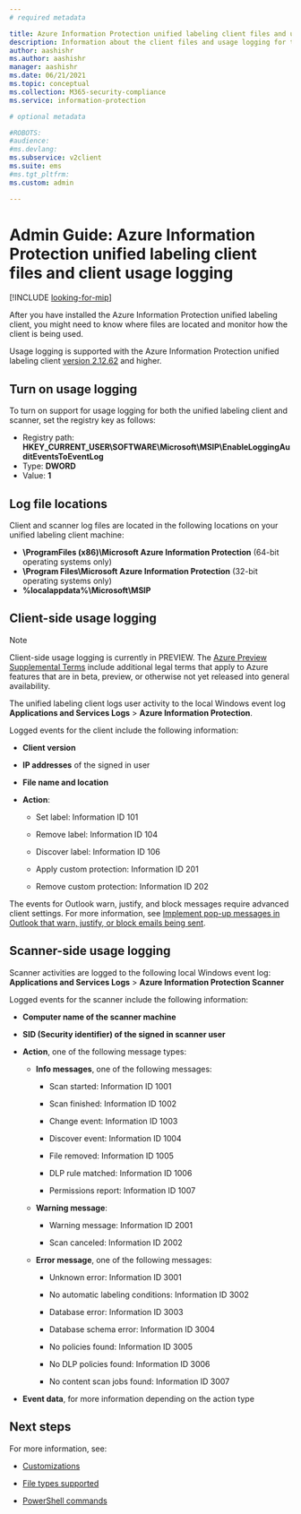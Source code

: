 ```yaml
---
# required metadata

title: Azure Information Protection unified labeling client files and usage logging
description: Information about the client files and usage logging for the Azure Information Protection unified labeling client for Windows.
author: aashishr
ms.author: aashishr
manager: aashishr
ms.date: 06/21/2021
ms.topic: conceptual
ms.collection: M365-security-compliance
ms.service: information-protection

# optional metadata

#ROBOTS:
#audience:
#ms.devlang:
ms.subservice: v2client
ms.suite: ems
#ms.tgt_pltfrm:
ms.custom: admin

---
```



# Admin Guide: Azure Information Protection unified labeling client files and client usage logging

[!INCLUDE [looking-for-mip](../includes/looking-for-mip.md)]

After you have installed the Azure Information Protection unified labeling client, you might need to know where files are located and monitor how the client is being used.

Usage logging is supported with the Azure Information Protection unified labeling client [version 2.12.62](/purview/information-protection-client-relnotes) and higher.

## Turn on usage logging

To turn on support for usage logging for both the unified labeling client and scanner, set the registry key as follows:

- Registry path: **HKEY_CURRENT_USER\SOFTWARE\Microsoft\MSIP\EnableLoggingAuditEventsToEventLog**
- Type: **DWORD**
- Value: **1**

## Log file locations

Client and scanner log files are located in the following locations on your unified labeling client machine:

- **\ProgramFiles (x86)\Microsoft Azure Information Protection** (64-bit operating systems only)
- **\Program Files\Microsoft Azure Information Protection** (32-bit operating systems only)
- **%localappdata%\Microsoft\MSIP**

## Client-side usage logging

> [!NOTE]
> Client-side usage logging is currently in PREVIEW. The [Azure Preview Supplemental Terms](https://azure.microsoft.com/support/legal/preview-supplemental-terms/) include additional legal terms that apply to Azure features that are in beta, preview, or otherwise not yet released into general availability.
>

The unified labeling client logs user activity to the local Windows event log **Applications and Services Logs** > **Azure Information Protection**.

Logged events for the client include the following information:

- **Client version**

- **IP addresses** of the signed in user

- **File name and location**

- **Action**:

    - Set label: Information ID 101​

    - Remove label: Information ID  104

    - Discover label: Information ID 106

    - Apply custom protection: Information ID 201​

    - Remove custom protection: Information ID 202​

The events for Outlook warn, justify, and block messages require advanced client settings. For more information, see [Implement pop-up messages in Outlook that warn, justify, or block emails being sent](clientv2-admin-guide-customizations.md#implement-pop-up-messages-in-outlook-that-warn-justify-or-block-emails-being-sent).

## Scanner-side usage logging

Scanner activities are logged to the following local Windows event log: **Applications and Services Logs** > **Azure Information Protection Scanner**

Logged events for the scanner include the following information:

- **Computer name of the scanner machine**

- **SID (Security identifier) of the signed in scanner user**

- **Action**, one of the following message types:

    - **Info messages**, one of the following messages:

        - Scan started: Information ID 1001

        - Scan finished: Information ID 1002

        - Change event: Information ID 1003

        - Discover event: Information ID 1004

        - File removed: Information ID 1005

        - DLP rule matched: Information ID 1006

        - Permissions report: Information ID 1007

    - **Warning message**:

        - Warning message: Information ID 2001

        - Scan canceled: Information ID 2002

    - **Error message**, one of the following messages:

        - Unknown error: Information ID 3001

        - No automatic labeling conditions: Information ID 3002

        - Database error: Information ID 3003

        - Database schema error: Information ID 3004

        - No policies found: Information ID 3005

        - No DLP policies found: Information ID 3006

        - No content scan jobs found: Information ID 3007

- **Event data**, for more information depending on the action type

## Next steps

For more information, see:

- [Customizations](clientv2-admin-guide-customizations.md)

- [File types supported](clientv2-admin-guide-file-types.md)

- [PowerShell commands](clientv2-admin-guide-powershell.md)

